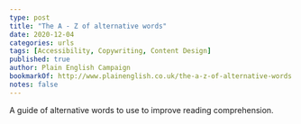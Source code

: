 ```yaml
---
type: post
title: "The A - Z of alternative words"
date: 2020-12-04
categories: urls
tags: [Accessibility, Copywriting, Content Design]
published: true
author: Plain English Campaign
bookmarkOf: http://www.plainenglish.co.uk/the-a-z-of-alternative-words
notes: false
---
```


A guide of alternative words to use to improve reading comprehension.